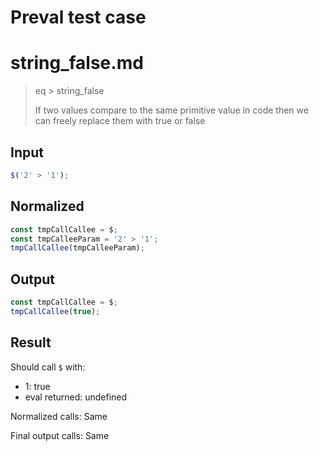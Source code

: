 # Preval test case

# string_false.md

> eq > string_false
>
> If two values compare to the same primitive value in code then we can freely replace them with true or false

## Input

`````js filename=intro
$('2' > '1');
`````

## Normalized

`````js filename=intro
const tmpCallCallee = $;
const tmpCalleeParam = '2' > '1';
tmpCallCallee(tmpCalleeParam);
`````

## Output

`````js filename=intro
const tmpCallCallee = $;
tmpCallCallee(true);
`````

## Result

Should call `$` with:
 - 1: true
 - eval returned: undefined

Normalized calls: Same

Final output calls: Same
